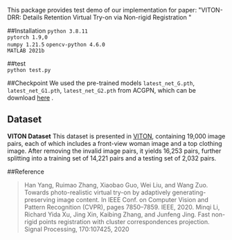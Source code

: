 This package provides  test demo of our implementation for paper:
"VITON-DRR: Details Retention Virtual Try-on via Non-rigid Registration "    

##Installation
`python 3.8.11`  
`pytorch 1.9,0`  
`numpy 1.21.5`
`opencv-python 4.6.0`  
`MATLAB 2021b`  


##test     
`python test.py`  

##Checkpoint 
We used the pre-trained models `latest_net_G.pth`, `latest_net_G1.pth`, `latest_net_G2.pth` from ACGPN, which can be download [here](https://drive.google.com/file/d/1UWT6esQIU_d4tUm8cjxDKMhB8joQbrFx/view?usp=sharing) .

## Dataset
**VITON Dataset** This dataset is presented in [VITON](https://github.com/xthan/VITON), containing 19,000 image pairs, each of which includes a front-view woman image and a top clothing image. After removing the invalid image pairs, it yields 16,253 pairs, further splitting into a training set of 14,221 pairs and a testing set of 2,032 pairs.

##Reference
> Han Yang, Ruimao Zhang, Xiaobao Guo, Wei Liu, and Wang
Zuo. Towards photo-realistic virtual try-on by adaptively generating-preserving image content. In IEEE Conf. on Computer Vision and Pattern Recognition (CVPR), pages 7850–7859. IEEE, 2020.
> Minqi Li, Richard Yida Xu, Jing Xin, Kaibing Zhang, and Junfeng Jing. Fast non-rigid points registration with cluster correspondences projection. Signal Processing, 170:107425, 2020
